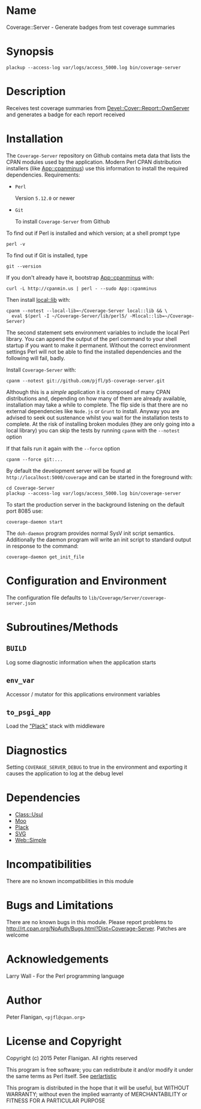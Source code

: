 # Name

Coverage::Server - Generate badges from test coverage summaries

# Synopsis

    plackup --access-log var/logs/access_5000.log bin/coverage-server

# Description

Receives test coverage summaries from [Devel::Cover::Report::OwnServer](https://metacpan.org/pod/Devel::Cover::Report::OwnServer)
and generates a badge for each report received

# Installation

The `Coverage-Server` repository on Github contains meta data that lists the
CPAN modules used by the application. Modern Perl CPAN distribution installers
(like [App::cpanminus](https://metacpan.org/pod/App::cpanminus)) use this information to install the required
dependencies. Requirements:

- `Perl`

    Version `5.12.0` or newer

- `Git`

    To install `Coverage-Server` from Github

To find out if Perl is installed and which version; at a shell prompt type

    perl -v

To find out if Git is installed, type

    git --version

If you don't already have it, bootstrap [App::cpanminus](https://metacpan.org/pod/App::cpanminus) with:

    curl -L http://cpanmin.us | perl - --sudo App::cpanminus

Then install [local::lib](https://metacpan.org/pod/local::lib) with:

    cpanm --notest --local-lib=~/Coverage-Server local::lib && \
      eval $(perl -I ~/Coverage-Server/lib/perl5/ -Mlocal::lib=~/Coverage-Server)

The second statement sets environment variables to include the local Perl
library. You can append the output of the perl command to your shell startup if
you want to make it permanent. Without the correct environment settings Perl
will not be able to find the installed dependencies and the following will
fail, badly.

Install `Coverage-Server` with:

    cpanm --notest git://github.com/pjfl/p5-coverage-server.git

Although this is a _simple_ application it is composed of many CPAN
distributions and, depending on how many of them are already available,
installation may take a while to complete. The flip side is that there are no
external dependencies like `Node.js` or `Grunt` to install. Anyway you are
advised to seek out sustenance whilst you wait for the installation tests to
complete.  At the risk of installing broken modules (they are only going into a
local library) you can skip the tests by running `cpanm` with the `--notest`
option

If that fails run it again with the `--force` option

    cpanm --force git:...

By default the development server will be found at
`http://localhost:5000/coverage` and can be started in the foreground with:

    cd Coverage-Server
    plackup --access-log var/logs/access_5000.log bin/coverage-server

To start the production server in the background listening on the default port
8085 use:

    coverage-daemon start

The `doh-daemon` program provides normal SysV init script semantics.
Additionally the daemon program will write an init script to standard output in
response to the command:

    coverage-daemon get_init_file

# Configuration and Environment

The configuration file defaults to `lib/Coverage/Server/coverage-server.json`

# Subroutines/Methods

## `BUILD`

Log some diagnostic information when the application starts

## `env_var`

Accessor / mutator for this applications environment variables

## `to_psgi_app`

Load the ["Plack"](#plack) stack with middleware

# Diagnostics

Setting `COVERAGE_SERVER_DEBUG` to true in the environment and exporting it
causes the application to log at the debug level

# Dependencies

- [Class::Usul](https://metacpan.org/pod/Class::Usul)
- [Moo](https://metacpan.org/pod/Moo)
- [Plack](https://metacpan.org/pod/Plack)
- [SVG](https://metacpan.org/pod/SVG)
- [Web::Simple](https://metacpan.org/pod/Web::Simple)

# Incompatibilities

There are no known incompatibilities in this module

# Bugs and Limitations

There are no known bugs in this module. Please report problems to
http://rt.cpan.org/NoAuth/Bugs.html?Dist=Coverage-Server.
Patches are welcome

# Acknowledgements

Larry Wall - For the Perl programming language

# Author

Peter Flanigan, `<pjfl@cpan.org>`

# License and Copyright

Copyright (c) 2015 Peter Flanigan. All rights reserved

This program is free software; you can redistribute it and/or modify it
under the same terms as Perl itself. See [perlartistic](https://metacpan.org/pod/perlartistic)

This program is distributed in the hope that it will be useful,
but WITHOUT WARRANTY; without even the implied warranty of
MERCHANTABILITY or FITNESS FOR A PARTICULAR PURPOSE
